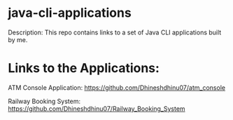 # java-cli-applications
Description: This repo contains links to a set of Java CLI applications built by me.

# Links to the Applications:
  ATM Console Application:
  https://github.com/Dhineshdhinu07/atm_console

  Railway Booking System:
  https://github.com/Dhineshdhinu07/Railway_Booking_System
